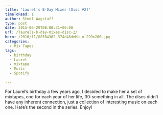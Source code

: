 ```yaml
---
title: 'Laurel’s B-Day Mixes [Disc #2]'
timeToRead: 1 
author: Steel Wagstaff
type: post
date: 2015-06-29T08:00:31+00:00
url: /laurels-b-day-mixes-disc-2/
hero: /2016/11/88504302_374d48debb_o-299x200.jpg
categories:
  - Mix Tapes
tags:
  - birthday
  - Laurel
  - mixtape
  - Music
  - Spotify

---
```

For Laurel&#8217;s birthday a few years ago, I decided to make her a set of mixtapes, one for each year of her life, 30-something in all. The discs didn&#8217;t have any inherent connection, just a collection of interesting music on each one. Here&#8217;s the second in the series. Enjoy!